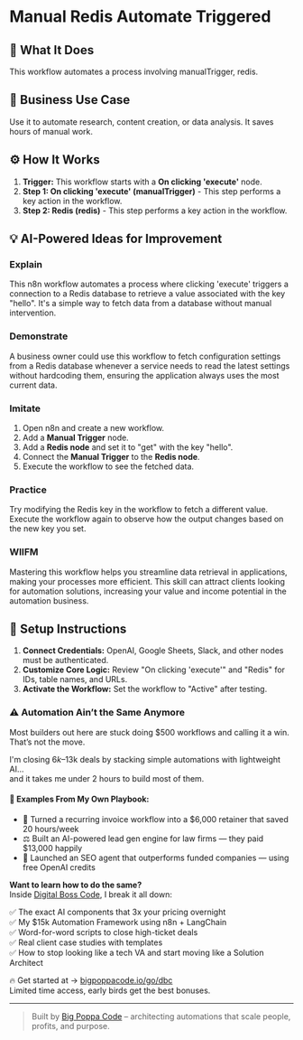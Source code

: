 # Manual Redis Automate Triggered

## 🚀 What It Does
This workflow automates a process involving manualTrigger, redis.

## 💼 Business Use Case
Use it to automate research, content creation, or data analysis. It saves hours of manual work.

## ⚙️ How It Works
1.  **Trigger:** This workflow starts with a **On clicking 'execute'** node.
2. **Step 1: On clicking 'execute' (manualTrigger)** - This step performs a key action in the workflow.
3. **Step 2: Redis (redis)** - This step performs a key action in the workflow.

## 💡 AI-Powered Ideas for Improvement
### Explain
This n8n workflow automates a process where clicking 'execute' triggers a connection to a Redis database to retrieve a value associated with the key "hello". It's a simple way to fetch data from a database without manual intervention.

### Demonstrate
A business owner could use this workflow to fetch configuration settings from a Redis database whenever a service needs to read the latest settings without hardcoding them, ensuring the application always uses the most current data.

### Imitate
1. Open n8n and create a new workflow.
2. Add a **Manual Trigger** node.
3. Add a **Redis node** and set it to "get" with the key "hello".
4. Connect the **Manual Trigger** to the **Redis node**.
5. Execute the workflow to see the fetched data.

### Practice
Try modifying the Redis key in the workflow to fetch a different value. Execute the workflow again to observe how the output changes based on the new key you set.

### WIIFM
Mastering this workflow helps you streamline data retrieval in applications, making your processes more efficient. This skill can attract clients looking for automation solutions, increasing your value and income potential in the automation business.

## 🔧 Setup Instructions
1. **Connect Credentials:** OpenAI, Google Sheets, Slack, and other nodes must be authenticated.
2. **Customize Core Logic:** Review "On clicking 'execute'" and "Redis" for IDs, table names, and URLs.
3. **Activate the Workflow:** Set the workflow to "Active" after testing.

### ⚠️ Automation Ain’t the Same Anymore

Most builders out here are stuck doing $500 workflows and calling it a win.  
That’s not the move.  

I'm closing $6k–$13k deals by stacking simple automations with lightweight AI...  
and it takes me under 2 hours to build most of them.

#### 🧠 Examples From My Own Playbook:
- 🔁 Turned a recurring invoice workflow into a $6,000 retainer that saved 20 hours/week  
- ⚖️ Built an AI-powered lead gen engine for law firms — they paid $13,000 happily  
- 🚀 Launched an SEO agent that outperforms funded companies — using free OpenAI credits  

**Want to learn how to do the same?**  
Inside [Digital Boss Code](https://bigpoppacode.io/go/dbc), I break it all down:

✅ The exact AI components that 3x your pricing overnight  
✅ My $15k Automation Framework using n8n + LangChain  
✅ Word-for-word scripts to close high-ticket deals  
✅ Real client case studies with templates  
✅ How to stop looking like a tech VA and start moving like a Solution Architect  

🔥 Get started at → [bigpoppacode.io/go/dbc](https://bigpoppacode.io/go/dbc)  
Limited time access, early birds get the best bonuses.

---
> Built by [Big Poppa Code](https://bigpoppacode.io) – architecting automations that scale people, profits, and purpose.
